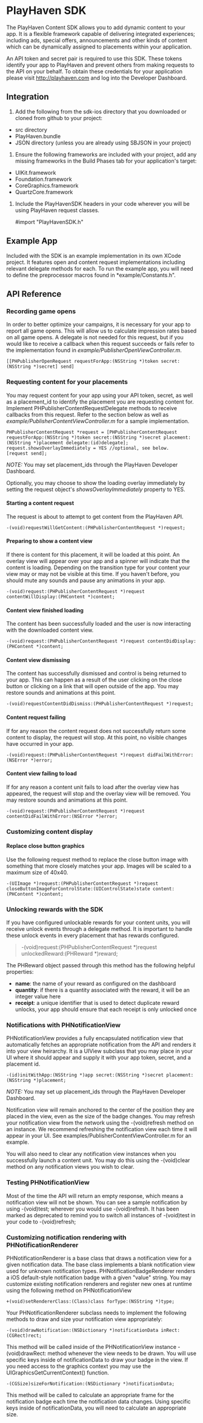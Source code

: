 PlayHaven SDK
==============
The PlayHaven Content SDK allows you to add dynamic content to your app. It is a flexible framework capable of delivering integrated experiences; including ads, special offers, announcements and other kinds of content which can be dynamically assigned to placements within your application.

An API token and secret pair is required to use this SDK. These tokens identify your app to PlayHaven and prevent others from making requests to the API on your behalf. To obtain these credentials for your application please visit http://playhaven.com and log into the Developer Dashboard.

Integration
-----------
1. Add the following from the sdk-ios directory that you downloaded or cloned from github to your project:
  * src directory  
  * PlayHaven.bundle
  * JSON directory (unless you are already using SBJSON in your project)
1. Ensure the following frameworks are included with your project, add any missing frameworks in the Build Phases tab for your application's target:
  * UIKit.framework
  * Foundation.framework
  * CoreGraphics.framework
  * QuartzCore.framework
1. Include the PlayHavenSDK headers in your code wherever you will be using PlayHaven request classes.

	#import "PlayHavenSDK.h"

Example App
-----------
Included with the SDK is an example implementation in its own XCode project. It features open and content request implementations including relevant delegate methods for each. To run the example app, you will need to define the preprocessor macros found in *example/Constants.h".

API Reference
-------------
### Recording game opens
In order to better optimize your campaigns, it is necessary for your app to report all game opens. This will allow us to calculate impression rates based on all game opens. A delegate is not needed for this request, but if you would like to receive a callback when this request succeeds or fails refer to the implementation found in *example/PublisherOpenViewController.m*.

	[[PHPublisherOpenRequest requestForApp:(NSString *)token secret:(NSString *)secret] send]

### Requesting content for your placements
You may request content for your app using your API token, secret, as well as a placement_id to identify the placement you are requesting content for. Implement PHPublisherContentRequestDelegate methods to receive callbacks from this request. Refer to the section below as well as *example/PublisherContentViewController.m* for a sample implementation.

	PHPublisherContentRequest *request = [PHPublisherContentRequest requestForApp:(NSString *)token secret:(NSString *)secret placement:(NSString *)placement delegate:(id)delegate];
	request.showsOverlayImmediately = YES //optional, see below.
	[request send];

*NOTE:* You may set placement_ids through the PlayHaven Developer Dashboard.

Optionally, you may choose to show the loading overlay immediately by setting the request object's *showsOverlayImmediately* property to YES.

#### Starting a content request
The request is about to attempt to get content from the PlayHaven API. 

	-(void)requestWillGetContent:(PHPublisherContentRequest *)request;

#### Preparing to show a content view
If there is content for this placement, it will be loaded at this point. An overlay view will appear over your app and a spinner will indicate that the content is loading. Depending on the transition type for your content your view may or may not be visible at this time. If you haven't before, you should mute any sounds and pause any animations in your app. 

	-(void)request:(PHPublisherContentRequest *)request contentWillDisplay:(PHContent *)content;

#### Content view finished loading
The content has been successfully loaded and the user is now interacting with the downloaded content view. 

	-(void)request:(PHPublisherContentRequest *)request contentDidDisplay:(PHContent *)content;

#### Content view dismissing
The content has successfully dismissed and control is being returned to your app. This can happen as a result of the user clicking on the close button or clicking on a link that will open outside of the app. You may restore sounds and animations at this point.

	-(void)requestContentDidDismiss:(PHPublisherContentRequest *)request;

#### Content request failing
If for any reason the content request does not successfully return some content to display, the request will stop. At this point, no visible changes have occurred in your app.

	-(void)request:(PHPublisherContentRequest *)request didFailWithError:(NSError *)error;

#### Content view failing to load
If for any reason a content unit fails to load after the overlay view has appeared, the request will stop and the overlay view will be removed. You may restore sounds and animations at this point.

	-(void)request:(PHPublisherContentRequest *)request contentDidFailWithError:(NSError *)error;

### Customizing content display
#### Replace close button graphics
Use the following request method to replace the close button image with something that more closely matches your app. Images will be scaled to a maximum size of 40x40.

	-(UIImage *)request:(PHPublisherContentRequest *)request closeButtonImageForControlState:(UIControlState)state content:(PHContent *)content;

### Unlocking rewards with the SDK
If you have configured unlockable rewards for your content units, you will receive unlock events through a delegate method. It is important to handle these unlock events in every placement that has rewards configured.

> \-(void)request:(PHPublisherContentRequest *)request unlockedReward:(PHReward *)reward;

The PHReward object passed through this method has the following helpful properties:

  * __name__: the name of your reward as configured on the dashboard
  * __quantity__: if there is a quantity associated with the reward, it will be an integer value here
  * __receipt__: a unique identifier that is used to detect duplicate reward unlocks, your app should ensure that each receipt is only unlocked once

### Notifications with PHNotificationView
PHNotificationView provides a fully encapsulated notification view that automatically fetches an appropriate notification from the API and renders it into your view heirarchy. It is a UIView subclass that you may place in your UI where it should appear and supply it with your app token, secret, and a placement id.

	-(id)initWithApp:(NSString *)app secret:(NSString *)secret placement:(NSString *)placement;

*NOTE:* You may set up placement_ids through the PlayHaven Developer Dashboard.

Notification view will remain anchored to the center of the position they are placed in the view, even as the size of the badge changes. You may refresh your notification view from the network using the -(void)refresh method on an instance. We recommend refreshing the notification view each time it will appear in your UI. See examples/PublisherContentViewController.m for an example.

You will also need to clear any notification view instances when you successfully launch a content unit. You may do this using the -(void)clear method on any notification views you wish to clear.

### Testing PHNotificationView
Most of the time the API will return an empty response, which means a notification view will not be shown. You can see a sample notification by using -(void)test; wherever you would use -(void)refresh. It has been marked as deprecated to remind you to switch all instances of -(void)test in your code to -(void)refresh;

### Customizing notification rendering with PHNotificationRenderer
PHNotificationRenderer is a base class that draws a notification view for a given notification data. The base class implements a blank notification view used for unknown notification types. PHNotificationBadgeRenderer renders a iOS default-style notification badge with a given "value" string. You may customize existing notification renderers and register new ones at runtime using the following method on PHNotificationView

	+(void)setRendererClass:(Class)class forType:(NSString *)type;

Your PHNotificationRenderer subclass needs to implement the following methods to draw and size your notification view appropriately:

	-(void)drawNotification:(NSDictionary *)notificationData inRect:(CGRect)rect;

This method will be called inside of the PHNotificationView instance -(void)drawRect: method whenever the view needs to be drawn. You will use specific keys inside of notificationData to draw your badge in the view. If you need access to the graphics context you may use the UIGraphicsGetCurrentContext() function.

	-(CGSize)sizeForNotification:(NSDictionary *)notificationData;

This method will be called to calculate an appropriate frame for the notification badge each time the notification data changes. Using specific keys inside of notificationData, you will need to calculate an appropriate size.


